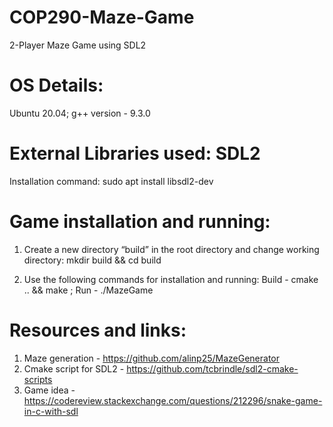 # COP290-Maze-Game
2-Player Maze Game using SDL2

# OS Details:
Ubuntu 20.04;
g++ version - 9.3.0

# External Libraries used: SDL2

Installation command:
	sudo apt install libsdl2-dev


# Game installation and running:
1.	Create a new directory “build” in the root directory and change working directory:
	mkdir build && cd build

2.	Use the following commands for installation and running:
	Build - cmake .. && make ;
	Run - ./MazeGame

# Resources and links:
1. Maze generation - https://github.com/alinp25/MazeGenerator
2. Cmake script for SDL2 -  https://github.com/tcbrindle/sdl2-cmake-scripts
3. Game idea - https://codereview.stackexchange.com/questions/212296/snake-game-in-c-with-sdl

